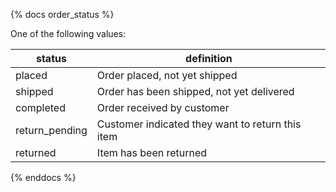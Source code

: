 {% docs order_status %}

One of the following values:

| status            | definition                                        |
|-------------------|---------------------------------------------------|
| placed            | Order placed, not yet shipped                     |
| shipped           | Order has been shipped, not yet delivered         |
| completed         | Order received by customer                        |
| return_pending    | Customer indicated they want to return this item  |
| returned          | Item has been returned                            |

{% enddocs %}